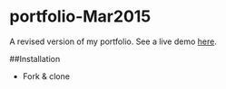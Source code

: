 # portfolio-Mar2015
A revised version of my portfolio. See a live demo [here](http://emmagard.github.io/portfolio-Mar2015/).

##Installation
* Fork & clone
